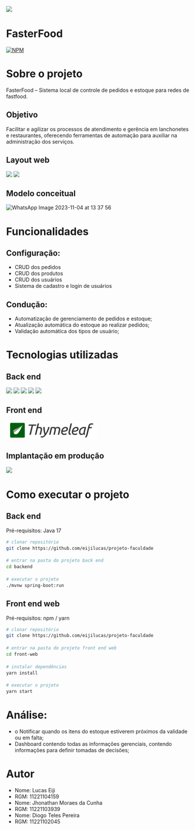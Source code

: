 <img aling="center" height="150em" src="https://media.discordapp.net/attachments/1138866664818090035/1167891928206028921/fasterfood-logo-cor-grande.png?ex=657deb9e&is=656b769e&hm=406fb955c7df1729f4ca1f0a1057bfa277620c228262968f064bec23be91887a&=&format=webp&quality=lossless&width=676&height=676"/>

# FasterFood 


[![NPM](https://img.shields.io/npm/l/react)](https://https://github.com/Diogo-Peres-Pereira/FasterFood/blob/main/LICENSE) 

# Sobre o projeto
FasterFood – Sistema local de controle de pedidos e estoque para redes de fastfood.

## Objetivo
Facilitar e agilizar os processos de atendimento e gerência em lanchonetes e
restaurantes, oferecendo ferramentas de automação para auxiliar na
administração dos serviços.

## Layout web
<img src="https://media.discordapp.net/attachments/1138866664818090035/1182504445263761499/Captura_de_tela_2023-12-07_225745.png?ex=6584f015&is=65727b15&hm=004a1db3da8401d9219515f22c327721f6e0a4e7146514b990d1d79445607782&=&format=webp&quality=lossless&width=1365&height=676"/>
<img  src="https://media.discordapp.net/attachments/1138866664818090035/1182504444777218158/Captura_de_tela_2023-12-07_225713.png?ex=6584f015&is=65727b15&hm=10ba2a909004ed8f925f368cd1e053abaf7d9452537c4bd28ae121acf6866521&=&format=webp&quality=lossless&width=1361&height=675"/>

## Modelo conceitual
![WhatsApp Image 2023-11-04 at 13 37 56](https://github.com/Diogo-Peres-Pereira/FasterFood/assets/111434541/7269f0d8-1d52-4e73-8401-210e6bc7bc4e)

# Funcionalidades 
## Configuração:
- CRUD dos pedidos
- CRUD dos produtos
- CRUD dos usuários
- Sistema de cadastro e login de usuários

## Condução:
- Automatização de gerenciamento de pedidos e estoque;
- Atualização automática do estoque ao realizar pedidos;
- Validação automática dos tipos de usuário;

# Tecnologias utilizadas
## Back end
<div>
  <img aling="center" height="50em" src="https://cdn.jsdelivr.net/gh/devicons/devicon/icons/java/java-original.svg" />
  <img aling="center" height="50em" src="https://cdn.jsdelivr.net/gh/devicons/devicon/icons/spring/spring-original.svg" />
  <img aling="center" height="50em" src="https://upload.wikimedia.org/wikipedia/commons/5/52/Apache_Maven_logo.svg" />
  <img aling="center" height="50em" src="https://www.alura.com.br/artigos/assets/jpa-hibernate-ou-eclipselink/JPAHibernate.jpg" />
  <img aling="center" height="50em" src="https://media.licdn.com/dms/image/C4E12AQG9PzLTPHvRVA/article-cover_image-shrink_600_2000/0/1615137890447?e=2147483647&v=beta&t=VWwwXtX-MnatXpTgypGqluwX50FTUyRTOaC7P12noBg" />
</div>

## Front end
<img aling="center" height="50em" src="https://raw.githubusercontent.com/thymeleaf/thymeleaf-org/main/artwork/thymeleaf%202016/thymeleaf_logo_white.png" />

## Implantação em produção
<img aling="center" height="150px" src="https://cdn.jsdelivr.net/gh/devicons/devicon/icons/postgresql/postgresql-plain-wordmark.svg" />

# Como executar o projeto

## Back end
Pré-requisitos: Java 17

```bash
# clonar repositório
git clone https://github.com/eijilucas/projeto-faculdade

# entrar na pasta do projeto back end
cd backend

# executar o projeto
./mvnw spring-boot:run
```

## Front end web
Pré-requisitos: npm / yarn

```bash
# clonar repositório
git clone https://github.com/eijilucas/projeto-faculdade

# entrar na pasta do projeto front end web
cd front-web

# instalar dependências
yarn install

# executar o projeto
yarn start
```
# Análise:
- o Notificar quando os itens do estoque estiverem próximos da validade ou
  em falta;
- Dashboard contendo todas as informações gerenciais, contendo
  informações para definir tomadas de decisões;

 # Autor
- Nome: Lucas Eiji
- RGM: 11221104159
- Nome: Jhonathan Moraes da Cunha
- RGM: 11221103939
- Nome: Diogo Teles Pereira
- RGM: 11221102045
